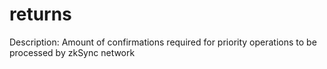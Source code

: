 # returns

Description: Amount of confirmations required for priority operations to be processed by zkSync network